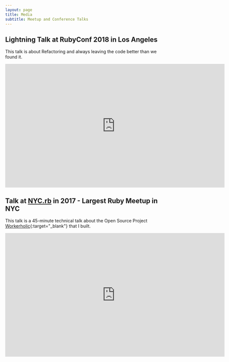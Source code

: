 ```yaml
---
layout: page
title: Media
subtitle: Meetup and Conference Talks
---
```


## Lightning Talk at RubyConf 2018 in Los Angeles

This talk is about Refactoring and always leaving the code better than we found it.

<div class="talk">
  <iframe width="700" height="394" src="https://www.youtube.com/embed/8s--ZyTmFxU?start=4188" frameborder="0" allow="accelerometer; autoplay; encrypted-media; gyroscope; picture-in-picture" allowfullscreen></iframe>
</div>

## Talk at [NYC.rb](https://www.meetup.com/NYC-rb/events/235117573/) in 2017 - Largest Ruby Meetup in NYC

This talk is a 45-minute technical talk about the Open Source Project [Workerholic](https://workerholic.github.io){:target="_blank"} that I built.

<div class="talk">
  <iframe width="700" height="394" src="https://www.youtube.com/embed/BnTT01k1Ztg?rel=0" frameborder="0" allowfullscreen></iframe>
</div>
